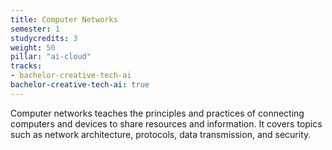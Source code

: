 ```yaml
---
title: Computer Networks
semester: 1
studycredits: 3
weight: 50
pillar: "ai-cloud"
tracks:
- bachelor-creative-tech-ai
bachelor-creative-tech-ai: true
---
```


Computer networks teaches the principles and practices of connecting computers and devices to share resources and information. It covers topics such as network architecture, protocols, data transmission, and security.
